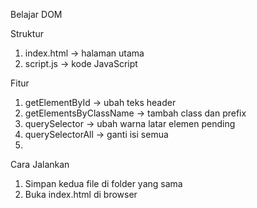 Belajar DOM

Struktur
1. index.html → halaman utama
2. script.js → kode JavaScript

Fitur
1. getElementById → ubah teks header
2. getElementsByClassName → tambah class dan prefix
3. querySelector → ubah warna latar elemen pending
4. querySelectorAll → ganti isi semua <li>

Cara Jalankan
1. Simpan kedua file di folder yang sama
2. Buka index.html di browser